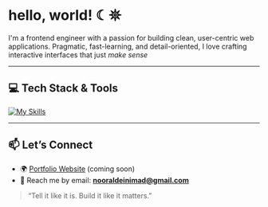 # hello, world! ☾𖤓
I'm a frontend engineer with a passion for building clean, user-centric web applications. Pragmatic, fast-learning, and detail-oriented, I love crafting interactive interfaces that just *make sense*

---

## 💻 Tech Stack & Tools
[![My Skills](https://skillicons.dev/icons?i=html,css,js,ts,react,nextjs,materialui,tailwind,sass,nodejs,express,postgres,firebase)](https://skillicons.dev)

---

## 📫 Let’s Connect

- 🌍 [Portfolio Website](#) (coming soon)
- 📩 Reach me by email: **nooraldeinimad@gmail.com**

> “Tell it like it is. Build it like it matters.”



<!---
noorit2/noorit2 is a ✨ special ✨ repository because its `README.md` (this file) appears on your GitHub profile.
You can click the Preview link to take a look at your changes.
--->
